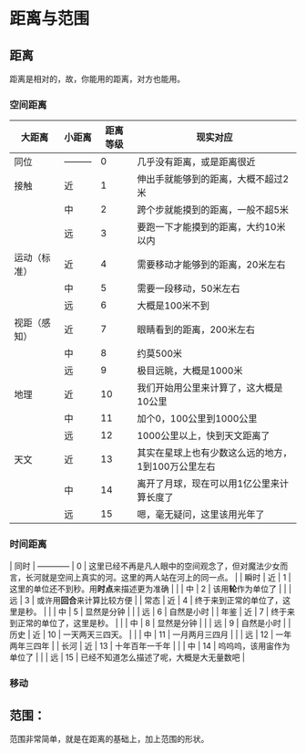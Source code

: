 # 距离与范围


## 距离

距离是相对的，故，你能用的距离，对方也能用。

### 空间距离


| 大距离 | 小距离 | 距离等级 | 现实对应 |
| ------ | ------ | -------- | -------- |
| 同位|———|0|几乎没有距离，或是距离很近|
|接触   | 近     |       1   |     伸出手就能够到的距离，大概不超过2米     |
|        | 中     |     2     |    跨个步就能摸到的距离，一般不超5米      |
|        | 远     |   3       |       要跑一下才能摸到的距离，大约10米以内   |
|   运动（标准）     | 近     |    4      |    需要移动才能够到的距离，20米左右      |
|        | 中     |    5      |    需要一段移动，50米左右     |
|        | 远     |     6     |   大概是100米不到      |
|   视距（感知）     | 近     |    7      |    眼睛看到的距离，200米左右      |
|        | 中     |    8      |    约莫500米     |
|        | 远     |     9     |   极目远眺，大概是1000米      |
|地理        | 近     |    10      |   我们开始用公里来计算了，这大概是10公里       |
|        | 中     |    11      |   加个0，100公里到1000公里       |
|        | 远     |      12    |    1000公里以上，快到天文距离了     |
|  天文      | 近     |   13       |   其实在星球上也有少数这么远的地方，1到100万公里左右       |
|        | 中     |       14   |   离开了月球，现在可以用1亿公里来计算长度了       |
|        | 远     |     15     |   嗯，毫无疑问，这里该用光年了       |



### 时间距离


|  同时      | ———— |   0       |   这里已经不再是凡人眼中的空间观念了，但对魔法少女而言，长河就是空间上真实的河。这里的两人站在河上的同一点。       |
|  瞬时      | 近     |   1       |   这里的单位还不到秒。用**时点**来描述更为准确       |
|        | 中     |      2    |    该用**轮**作为单位了      |
|        | 远     |     3     |    或许用**回合**来计算比较方便      |
|  常态      | 近     |   4       |   终于来到正常的单位了，这里是秒。       |
|        | 中     |      5    |    显然是分钟      |
|        | 远     |     6     |    自然是小时      |
|  年鉴      | 近     |   7       |   终于来到正常的单位了，这里是秒。       |
|        | 中     |      8    |    显然是分钟      |
|        | 远     |     9     |    自然是小时      |
|  历史      | 近     |   10       |   一天两天三四天。       |
|        | 中     |      11    |    一月两月三四月      |
|        | 远     |     12     |    一年两年三四年      |
|  长河      | 近     |   13       |   十年百年一千年       |
|        | 中     |      14    |    呜呜呜，该用宙作为单位了      |
|        | 远     |     15     |    已经不知道怎么描述了呢，大概是大无量数吧      |


### 移动


## 范围：

范围非常简单，就是在距离的基础上，加上范围的形状。


